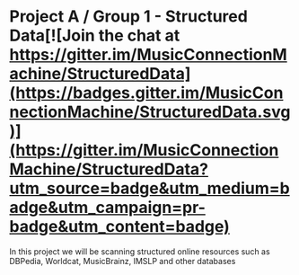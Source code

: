 # Project A / Group 1 - Structured Data[![Join the chat at https://gitter.im/MusicConnectionMachine/StructuredData](https://badges.gitter.im/MusicConnectionMachine/StructuredData.svg)](https://gitter.im/MusicConnectionMachine/StructuredData?utm_source=badge&utm_medium=badge&utm_campaign=pr-badge&utm_content=badge)
 In this project we will be scanning structured online resources such as DBPedia, Worldcat, MusicBrainz, IMSLP and other databases
